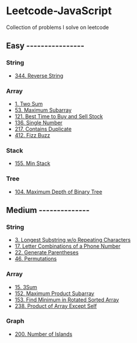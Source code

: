 # Leetcode-JavaScript
Collection of problems I solve on leetcode

## Easy ----------------

### String
- [344. Reverse String](problems/string/reverse-string)
### Array
- [1. Two Sum](problems/array/two-sum)
- [53. Maximum Subarray](problems/array/max-subarray)
- [121. Best Time to Buy and Sell Stock](problems/array/max-profit)
- [136. Single Number](problems/array/single-number)
- [217. Contains Duplicate](problems/array/contains-duplicate)
- [412. Fizz Buzz](problems/array/fizz-buzz)
### Stack
- [155. Min Stack](problems/stack/min-stack)
### Tree
- [104. Maximum Depth of Binary Tree](problems/tree/max-depth-of-binary-tree)

## Medium --------------

### String
- [3. Longest Substring w/o Repeating Characters](problems/string/longest-substring)
- [17. Letter Combinations of a Phone Number](problems/string/letter-combinations-phone-number)
- [22. Generate Parentheses](problems/string/generate-parentheses)
- [46. Permutations](problems/string/permutations)
### Array
- [15. 3Sum](problems/array/3Sum)
- [152. Maximum Product Subarray](problems/array/max-product-subarray)
- [153. Find Minimum in Rotated Sorted Array]()
- [238. Product of Array Except Self](problems/array/product-except-self)
### Graph
- [200. Number of Islands](problems/graph/number-of-islands)
